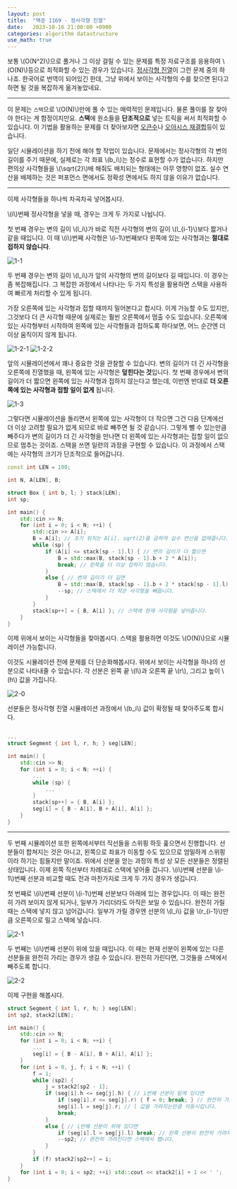 ```yaml
---
layout: post
title:  "백준 1169 - 정사각형 진열"
date:   2023-10-16 21:00:00 +0900
categories: algorithm datastructure
use_math: true
---
```


보통 \\(O(N^2)\\)으로 풀거나 그 이상 걸릴 수 있는 문제를 특정 자료구조를 응용하여 \\(O(N)\\)등으로 최적화할 수 있는 경우가 있습니다. [정사각형 진열][q]이 그런 문제 중의 하나죠. 한국어로 번역이 되어있긴 한데, 그냥 위에서 보이는 사각형의 수를 찾으면 된다고 하면 될 것을 복잡하게 옮겨놓았네요.

- - -

이 문제는 `스택`으로 \\(O(N)\\)만에 풀 수 있는 매력적인 문제입니다. 물론 풀이를 잘 찾아야 한다는 게 함정이지만요. **스택**에 원소들을 **단조적으로** 넣는 트릭을 써서 최적화할 수 있습니다. 이 기법을 활용하는 문제를 더 찾아보자면 [오큰수][q1]나 [오아시스 재결합][q2]등이 있습니다.

일단 시뮬레이션을 하기 전에 해야 할 작업이 있습니다. 문제에서는 정사각형의 각 변의 길이를 주기 때문에, 실제로는 각 좌표 \\(b_i\\)는 정수로 표현할 수가 없습니다. 하지만 편의상 사각형들을 \\(\sqrt{2}\\)배 해줘도 배치되는 형태에는 아무 영향이 없죠. 실수 연산을 배제하는 것은 퍼포먼스 면에서도 정확성 면에서도 하지 않을 이유가 없습니다.

- - -

이제 사각형들을 하나씩 차곡차곡 넣어봅시다.

\\(i\\)번째 정사각형을 넣을 때, 경우는 크게 두 가지로 나뉩니다.

첫 번째 경우는 변의 길이 \\(l_i\\)가 바로 직전 사각형의 변의 길이 \\(l_{i-1}\\)보다 짧거나 같을 때입니다. 이 때 \\(i\\)번째 사각형은 \\(i-1\\)번째보다 왼쪽에 있는 사각형과는 **절대로 접하지 않습니다**.

![1-1](/assets/images/2023-10-16-q1169/1-1.png)

두 번째 경우는 변의 길이 \\(l_i\\)가 앞의 사각형의 변의 길이보다 길 때입니다. 이 경우는 좀 복잡해집니다. 그 복잡한 과정에서 나타나는 두 가지 특성을 활용하면 스택을 사용하여 빠르게 처리할 수 있게 됩니다.

가장 오른쪽에 있는 사각형과 접할 때까지 밀어본다고 합시다. 이게 가능할 수도 있지만, 그것보다 더 큰 사각형 때문에 실제로는 훨씬 오른쪽에서 멈출 수도 있습니다. 오른쪽에 있는 사각형부터 시작하여 왼쪽에 있는 사각형들과 접하도록 하다보면, 어느 순간엔 더 이상 움직이지 않게 됩니다.

![1-2-1](/assets/images/2023-10-16-q1169/1-2-1.png)
![1-2-2](/assets/images/2023-10-16-q1169/1-2-2.png)

앞의 시뮬레이션에서 꽤나 중요한 것을 관찰할 수 있습니다. 변의 길이가 더 긴 사각형을 오른쪽에 진열했을 때, 왼쪽에 있는 사각형은 **덮힌다는 것**입니다. 첫 번째 경우에서 변의 길이가 더 짧으면 왼쪽에 있는 사각형과 접하지 않는다고 했는데, 이번엔 반대로 **더 오른쪽에 있는 사각형과 접할 일이 없게** 됩니다.

![1-3](/assets/images/2023-10-16-q1169/1-3.png)

그렇다면 시뮬레이션을 돌리면서 왼쪽에 있는 사각형이 더 작으면 그건 다음 단계에선 더 이상 고려할 필요가 없게 되므로 바로 빼주면 될 것 같습니다. 그렇게 뺄 수 있는만큼 빼주다가 변의 길이가 더 긴 사각형을 만나면 더 왼쪽에 있는 사각형과는 접할 일이 없으므로 멈추는 것이죠. 스택을 쓰면 일련의 과정을 구현할 수 있습니다. 이 과정에서 스택에는 사각형의 크기가 단조적으로 들어갑니다.

```cpp
const int LEN = 100;

int N, A[LEN], B;

struct Box { int b, l; } stack[LEN];
int sp;

int main() {
	std::cin >> N;
	for (int i = 0; i < N; ++i) {
		std::cin >> A[i];
		B = A[i]; // 초기 위치는 A[i]. sqrt(2)를 곱하여 실수 연산을 없애줍니다.
		while (sp) {
			if (A[i] <= stack[sp - 1].l) { // 변의 길이가 더 짧으면
				B = std::max(B, stack[sp - 1].b + 2 * A[i]);
				break; // 왼쪽을 더 이상 접하지 않습니다.
			}
			else { // 변의 길이가 더 길면
				B = std::max(B, stack[sp - 1].b + 2 * stack[sp - 1].l);
				--sp; // 스택에서 더 작은 사각형을 빼줍니다.
			}
		}
		stack[sp++] = { B, A[i] }; // 스택에 현재 사각형을 넣어줍니다.
	}
}
```

이제 위에서 보이는 사각형들을 찾아봅시다. 스택을 활용하면 이것도 \\(O(N)\\)으로 시뮬레이션 가능합니다.

이것도 시뮬레이션 전에 문제를 더 단순화해봅시다. 위에서 보이는 사각형을 하나의 선분으로 나타내줄 수 있습니다. 각 선분은 왼쪽 끝 \\(l\\)과 오른쪽 끝 \\(r\\), 그리고 높이 \\(h\\) 값을 가집니다.

![2-0](/assets/images/2023-10-16-q1169/2-0.png)

선분들은 정사각형 진열 시뮬레이션 과정에서 \\(b_i\\) 값이 확정될 때 찾아주도록 합시다.

```cpp

...
struct Segment { int l, r, h; } seg[LEN];

int main() {
	std::cin >> N;
	for (int i = 0; i < N; ++i) {
		...
		while (sp) {
			...
		}
		stack[sp++] = { B, A[i] };
		seg[i] = { B - A[i], B + A[i], A[i] };
	}
}
```

- - -

두 번째 시뮬레이션 또한 왼쪽에서부터 직선들을 스위핑 하듯 훑으면서 진행합니다. 선분들이 합쳐지는 것은 아니고, 왼쪽으로 좌표가 이동할 수도 있으므로 엄밀하게 스위핑이라 하기는 힘들지만 말이죠. 위에서 선분을 얻는 과정의 특성 상 모든 선분들은 정렬된 상태입니다. 이제 왼쪽 직선부터 차례대로 스택에 넣어줄 겁니다. \\(i\\)번째 선분을 \\(i-1\\)번째 선분과 비교할 때도 전과 마찬가지로 크게 두 가지 경우가 생깁니다.

첫 번째로 \\(i\\)번째 선분이 \\(i-1\\)번째 선분보다 아래에 있는 경우입니다. 이 때는 완전히 가려 보이지 않게 되거나, 일부가 가리더라도 아직은 보일 수 있습니다. 완전히 가릴 때는 스택에 넣지 않고 넘어갑니다. 일부가 가릴 경우엔 선분의 \\(l_i\\) 값을 \\(r_{i-1}\\)만큼 오른쪽으로 밀고 스택에 넣습니다.

![2-1](/assets/images/2023-10-16-q1169/2-1.png)

두 번째는 \\(i\\)번째 선분이 위에 있을 때입니다. 이 때는 현재 선분이 왼쪽에 있는 다른 선분들을 완전히 가리는 경우가 생길 수 있습니다. 완전히 가린다면, 그것들을 스택에서 빼주도록 합니다.

![2-2](/assets/images/2023-10-16-q1169/2-2.png)

이제 구현을 해봅시다.

```cpp
struct Segment { int l, r, h; } seg[LEN];
int sp2, stack2[LEN];

int main() {
	std::cin >> N;
	for (int i = 0; i < N; ++i) {
		...
		seg[i] = { B - A[i], B + A[i], A[i] };
	}
	for (int i = 0, j, f; i < N; ++i) {
		f = 1;
		while (sp2) {
			j = stack2[sp2 - 1];
			if (seg[i].h <= seg[j].h) { // i번째 선분이 밑에 있다면
				if (seg[i].r <= seg[j].r) { f = 0; break; } // 완전히 가리면 스택에 넣지 않습니다.
				seg[i].l = seg[j].r; // l 값을 가려지는만큼 이동시킵니다.
				break;
			}
			else { // i번째 선분이 위에 있다면
				if (seg[i].l > seg[j].l) break; // 왼쪽 선분이 완전히 가려지지 않으면 그대로 둡니다.
				--sp2; // 완전히 가려진다면 스택에서 뺍니다.
			}
		}
		if (f) stack2[sp2++] = i;
	}
	for (int i = 0; i < sp2; ++i) std::cout << stack2[i] + 1 << ' ';
}
```

[q]:https://www.acmicpc.net/problem/1169
[q1]:https://www.acmicpc.net/problem/17298
[q2]:https://www.acmicpc.net/problem/3015
